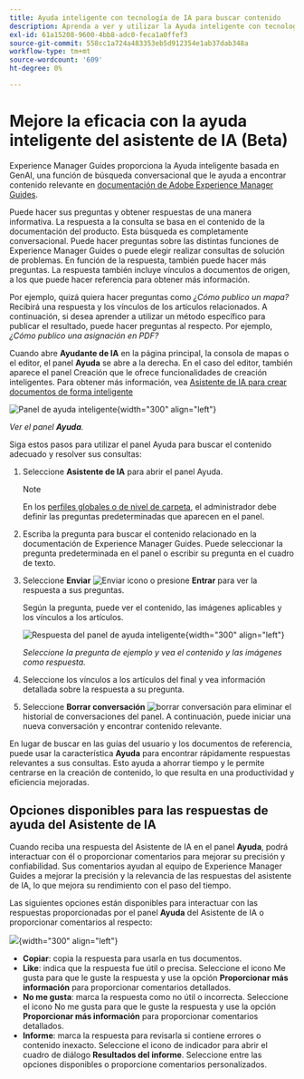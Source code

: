 ```yaml
---
title: Ayuda inteligente con tecnología de IA para buscar contenido
description: Aprenda a ver y utilizar la Ayuda inteligente con tecnología de IA.
exl-id: 61a15208-9600-4bb8-adc0-feca1a0ffef3
source-git-commit: 558cc1a724a483353eb5d912354e1ab37dab348a
workflow-type: tm+mt
source-wordcount: '609'
ht-degree: 0%

---
```


# Mejore la eficacia con la ayuda inteligente del asistente de IA (Beta)

Experience Manager Guides proporciona la Ayuda inteligente basada en GenAI, una función de búsqueda conversacional que le ayuda a encontrar contenido relevante en [documentación de Adobe Experience Manager Guides](https://experienceleague.adobe.com/es/docs/experience-manager-guides/using/overview).

Puede hacer sus preguntas y obtener respuestas de una manera informativa. La respuesta a la consulta se basa en el contenido de la documentación del producto. Esta búsqueda es completamente conversacional. Puede hacer preguntas sobre las distintas funciones de Experience Manager Guides o puede elegir realizar consultas de solución de problemas. En función de la respuesta, también puede hacer más preguntas. La respuesta también incluye vínculos a documentos de origen, a los que puede hacer referencia para obtener más información.

Por ejemplo, quizá quiera hacer preguntas como *¿Cómo publico un mapa?* Recibirá una respuesta y los vínculos de los artículos relacionados. A continuación, si desea aprender a utilizar un método específico para publicar el resultado, puede hacer preguntas al respecto. Por ejemplo, *¿Cómo publico una asignación en PDF?*

Cuando abre **Ayudante de IA** en la página principal, la consola de mapas o el editor, el panel **Ayuda** se abre a la derecha. En el caso del editor, también aparece el panel Creación que le ofrece funcionalidades de creación inteligentes. Para obtener más información, vea [Asistente de IA para crear documentos de forma inteligente](./ai-assistant-right-panel.md)

![Panel de ayuda inteligente](images/smart-help-panel.png){width="300" align="left"}

*Ver el panel **Ayuda**.*

Siga estos pasos para utilizar el panel Ayuda para buscar el contenido adecuado y resolver sus consultas:

1. Seleccione **Asistente de IA** para abrir el panel Ayuda.

   >[!NOTE]
   >
   > En los [perfiles globales o de nivel de carpeta](../cs-install-guide/conf-folder-level.md#conf-ai-guides-assistant), el administrador debe definir las preguntas predeterminadas que aparecen en el panel.

1. Escriba la pregunta para buscar el contenido relacionado en la documentación de Experience Manager Guides. Puede seleccionar la pregunta predeterminada en el panel o escribir su pregunta en el cuadro de texto.

1. Seleccione **Enviar** ![Enviar icono](images/send-icon.svg) o presione **Entrar** para ver la respuesta a sus preguntas.

   Según la pregunta, puede ver el contenido, las imágenes aplicables y los vínculos a los artículos.

   ![Respuesta del panel de ayuda inteligente](images/smart-help-panel-response.png){width="300" align="left"}


   *Seleccione la pregunta de ejemplo y vea el contenido y las imágenes como respuesta.*

1. Seleccione los vínculos a los artículos del final y vea información detallada sobre la respuesta a su pregunta.


1. Seleccione **Borrar conversación** ![borrar conversación](images/clear-conversation-icon.svg) para eliminar el historial de conversaciones del panel. A continuación, puede iniciar una nueva conversación y encontrar contenido relevante.

En lugar de buscar en las guías del usuario y los documentos de referencia, puede usar la característica **Ayuda** para encontrar rápidamente respuestas relevantes a sus consultas. Esto ayuda a ahorrar tiempo y le permite centrarse en la creación de contenido, lo que resulta en una productividad y eficiencia mejoradas.

## Opciones disponibles para las respuestas de ayuda del Asistente de IA

Cuando reciba una respuesta del Asistente de IA en el panel **Ayuda**, podrá interactuar con él o proporcionar comentarios para mejorar su precisión y confiabilidad. Sus comentarios ayudan al equipo de Experience Manager Guides a mejorar la precisión y la relevancia de las respuestas del asistente de IA, lo que mejora su rendimiento con el paso del tiempo.

Las siguientes opciones están disponibles para interactuar con las respuestas proporcionadas por el panel **Ayuda** del Asistente de IA o proporcionar comentarios al respecto:

![](images/ai-assistant-response-options.png){width="300" align="left"}

- **Copiar**: copia la respuesta para usarla en tus documentos.
- **Like**: indica que la respuesta fue útil o precisa. Seleccione el icono Me gusta para que le guste la respuesta y use la opción **Proporcionar más información** para proporcionar comentarios detallados.
- **No me gusta**: marca la respuesta como no útil o incorrecta. Seleccione el icono No me gusta para que le guste la respuesta y use la opción **Proporcionar más información** para proporcionar comentarios detallados.
- **Informe**: marca la respuesta para revisarla si contiene errores o contenido inexacto. Seleccione el icono de indicador para abrir el cuadro de diálogo **Resultados del informe**. Seleccione entre las opciones disponibles o proporcione comentarios personalizados.
